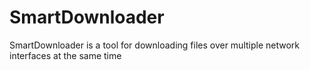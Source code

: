 # SmartDownloader
SmartDownloader is a tool for downloading files over multiple network interfaces at the same time